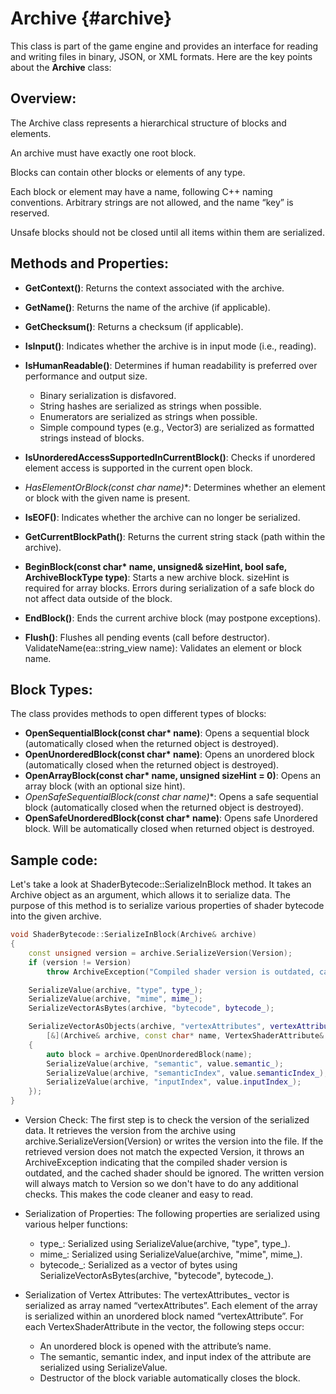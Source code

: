 Archive {#archive}
========================================

This class is part of the game engine and provides an interface for reading and writing files in binary, JSON, or XML formats. Here are the key points about the **Archive** class:

## Overview:
The Archive class represents a hierarchical structure of blocks and elements.

An archive must have exactly one root block.

Blocks can contain other blocks or elements of any type.

Each block or element may have a name, following C++ naming conventions. Arbitrary strings are not allowed, and the name “key” is reserved.

Unsafe blocks should not be closed until all items within them are serialized.

## Methods and Properties:
- **GetContext()**: Returns the context associated with the archive.
- **GetName()**: Returns the name of the archive (if applicable).
- **GetChecksum()**: Returns a checksum (if applicable).
- **IsInput()**: Indicates whether the archive is in input mode (i.e., reading).
- **IsHumanReadable()**: Determines if human readability is preferred over performance and output size. 
  - Binary serialization is disfavored. 
  - String hashes are serialized as strings when possible. 
  - Enumerators are serialized as strings when possible. 
  - Simple compound types (e.g., Vector3) are serialized as formatted strings instead of blocks.

- **IsUnorderedAccessSupportedInCurrentBlock()**: Checks if unordered element access is supported in the current open block.
- **HasElementOrBlock(const char* name)**: Determines whether an element or block with the given name is present.
- **IsEOF()**: Indicates whether the archive can no longer be serialized.
- **GetCurrentBlockPath()**: Returns the current string stack (path within the archive).
- **BeginBlock(const char\* name, unsigned& sizeHint, bool safe, ArchiveBlockType type)**: Starts a new archive block.
sizeHint is required for array blocks.
Errors during serialization of a safe block do not affect data outside of the block.

- **EndBlock()**: Ends the current archive block (may postpone exceptions).
- **Flush()**: Flushes all pending events (call before destructor).
ValidateName(ea::string_view name): Validates an element or block name.

## Block Types:
The class provides methods to open different types of blocks:
- **OpenSequentialBlock(const char\* name)**: Opens a sequential block (automatically closed when the returned object is destroyed).
- **OpenUnorderedBlock(const char\* name)**: Opens an unordered block (automatically closed when the returned object is destroyed).
- **OpenArrayBlock(const char\* name, unsigned sizeHint = 0)**: Opens an array block (with an optional size hint).
- **OpenSafeSequentialBlock(const char* name)**: Opens a safe sequential block (automatically closed when the returned object is destroyed).
- **OpenSafeUnorderedBlock(const char\* name)**: Opens safe Unordered block. Will be automatically closed when returned object is destroyed.

## Sample code:

Let's take a look at ShaderBytecode::SerializeInBlock method. It takes an Archive object as an argument, which allows it to serialize data. The purpose of this method is to serialize various properties of shader bytecode into the given archive.

```c++
void ShaderBytecode::SerializeInBlock(Archive& archive)
{
    const unsigned version = archive.SerializeVersion(Version);
    if (version != Version)
        throw ArchiveException("Compiled shader version is outdated, cached shader is ignored");

    SerializeValue(archive, "type", type_);
    SerializeValue(archive, "mime", mime_);
    SerializeVectorAsBytes(archive, "bytecode", bytecode_);

    SerializeVectorAsObjects(archive, "vertexAttributes", vertexAttributes_, "vertexAttribute",
        [&](Archive& archive, const char* name, VertexShaderAttribute& value)
    {
        auto block = archive.OpenUnorderedBlock(name);
        SerializeValue(archive, "semantic", value.semantic_);
        SerializeValue(archive, "semanticIndex", value.semanticIndex_);
        SerializeValue(archive, "inputIndex", value.inputIndex_);
    });
}
```

- Version Check:
The first step is to check the version of the serialized data.
It retrieves the version from the archive using archive.SerializeVersion(Version) or writes the version into the file.
If the retrieved version does not match the expected Version, it throws an ArchiveException indicating that the compiled shader version is outdated, and the cached shader should be ignored. The written version will always match to Version so we don't have to do any additional checks. This makes the code cleaner and easy to read.

- Serialization of Properties:
The following properties are serialized using various helper functions:
  - type_: Serialized using SerializeValue(archive, "type", type_).
  - mime_: Serialized using SerializeValue(archive, "mime", mime_).
  - bytecode_: Serialized as a vector of bytes using SerializeVectorAsBytes(archive, "bytecode", bytecode_).

- Serialization of Vertex Attributes:
The vertexAttributes_ vector is serialized as array named “vertexAttributes”. Each element of the array is serialized within an unordered block named “vertexAttribute”.
For each VertexShaderAttribute in the vector, the following steps occur:
  - An unordered block is opened with the attribute’s name.
  - The semantic, semantic index, and input index of the attribute are serialized using SerializeValue.
  - Destructor of the block variable automatically closes the block.
